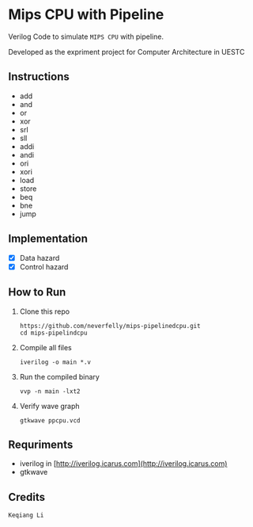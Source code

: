 # Mips CPU with Pipeline

Verilog Code to simulate `MIPS CPU` with pipeline.

Developed as the expriment project for Computer Architecture in UESTC

## Instructions

- add
- and
- or
- xor
- srl
- sll
- addi
- andi
- ori
- xori
- load
- store
- beq
- bne
- jump

## Implementation

- [x] Data hazard
- [x] Control hazard

## How to Run

1. Clone this repo

   ```
   https://github.com/neverfelly/mips-pipelinedcpu.git
   cd mips-pipelindcpu
   ```

2. Compile all files

   ```
   iverilog -o main *.v
   ```

3. Run the compiled binary

   ```
   vvp -n main -lxt2
   ```

4. Verify wave graph

   ```
   gtkwave ppcpu.vcd
   ```


## Requriments

- iverilog in [http://iverilog.icarus.com](http://iverilog.icarus.com)
- gtkwave

## Credits

`Keqiang Li`